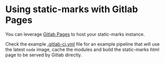 # Using static-marks with Gitlab Pages

You can leverage [Gitlab Pages](https://docs.gitlab.com/ee/user/project/pages/)
to host your static-marks instance.

Check the example [.gitlab-ci.yml](.gitlab-ci.yml) file
for an example pipeline that will use the latest
`node` image, cache the modules and build the
static-marks html page to be served by Gitlab directly.

